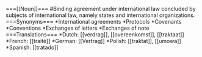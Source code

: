 ===[[Noun]]===
#Binding agreement under international law concluded by subjects of international law, namely states and international organizations.
===Synonyms===
*International agreements
*Protocols
*Covenants
*Conventions
*Exchanges of letters
*Exchanges of note
===Translations===
*Dutch: [[verdrag]], [[overeenkomst]], [[traktaat]]
*French: [[traité]]
*German: [[Vertrag]]
*Polish: [[traktat]], [[umowa]]
*Spanish: [[tratado]]